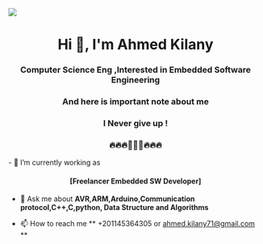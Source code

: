 ![](https://play-lh.googleusercontent.com/EnxJKkoXzxrmA0RA0gUie0K4gvbRLrQhpflyMzwSMvCfk2FA6o9sBLzfWtG5qLzIBIc)

<h1 align="center">Hi 👋, I'm Ahmed Kilany</h1>
<h3 align="center">Computer Science Eng ,Interested in Embedded Software Engineering </h3>
<h3 align="center">And here is important note about me </h3>
<h3 align="center">I Never give up ! </h3>
<h3 align="center">🔥🔥🔥🚀🚀🚀🔥🔥🔥 </h3>
- 🔭 I’m currently working as
<h4 align="center">[Freelancer Embedded SW Developer] </h4>

- 💬 Ask me about **AVR,ARM,Arduino,Communication protocol,C++,C,python, Data Structure and Algorithms**

- 📫 How to reach me ** +201145364305 or ahmed.kilany71@gmail.com  **

